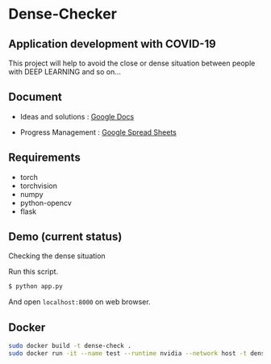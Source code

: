 Dense-Checker
===

## Application development with COVID-19

This project will help to avoid the close or dense situation between people with DEEP LEARNING and so on...

## Document

* Ideas and solutions : [Google Docs](https://docs.google.com/document/d/1SBujBopHUcR5McblwqASUc4pZSVqQubFaBeCCH0w1pM/edit?usp=sharing)

* Progress Management : [Google Spread Sheets](https://docs.google.com/spreadsheets/d/1siRg7qTlEc6rQirJbn1OY48E0qZ5ZRyTXaP1s8RAq74/edit?usp=sharing)

## Requirements

* torch
* torchvision
* numpy
* python-opencv
* flask

## Demo (current status)

Checking the dense situation

Run this script.
```bash
$ python app.py
```

And open `localhost:8000` on web browser. 

## Docker

```bash
sudo docker build -t dense-check .
sudo docker run -it --name test --runtime nvidia --network host -t dense-check bash
```